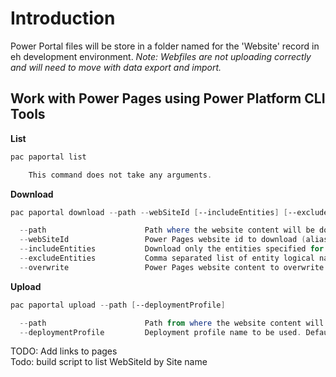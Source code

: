 # Introduction
Power Portal files will be store in a folder named for the 'Website' record in eh development environment. *Note: Webfiles are not uploading correctly and will need to move with data export and import.*  
## Work with Power Pages using Power Platform CLI Tools
**List**
```powershell
pac paportal list

    This command does not take any arguments.
```
**Download**
```powershell
pac paportal download --path --webSiteId [--includeEntities] [--excludeEntities] [--overwrite]

  --path                      Path where the website content will be downloaded (alias: -p)
  --webSiteId                 Power Pages website id to download (alias: -id)
  --includeEntities           Download only the entities specified for this argument in comma separated entity logical name (alias: -ie)
  --excludeEntities           Comma separated list of entity logical names to exclude downloading (alias: -xe)
  --overwrite                 Power Pages website content to overwrite (alias: -o)
```
**Upload**
```powershell
pac paportal upload --path [--deploymentProfile]

  --path                      Path from where the website content will be uploaded (alias: -p)
  --deploymentProfile         Deployment profile name to be used. Defaults to 'default' (alias: -dp)
```

TODO: Add links to pages  
Todo: build script to list WebSiteId by Site name  